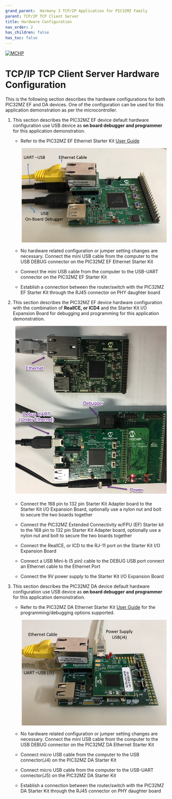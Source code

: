 ```yaml
---
grand_parent:  Harmony 3 TCP/IP Application for PIC32MZ Family
parent: TCP/IP TCP Client Server
title: Hardware Configuration
nav_order: 2
has_children: false
has_toc: false
---
```

[![MCHP](https://www.microchip.com/ResourcePackages/Microchip/assets/dist/images/logo.png)](https://www.microchip.com)

# TCP/IP TCP Client Server Hardware Configuration

This is the following section describes the hardware configurations for both PIC32MZ EF and DA devices. One of the configuration can be used for this application demonstration as per the microcontroller.

1. This section describes the PIC32MZ EF device default hardware configuration use USB device as **on board debugger and programmer** for this application demonstration.

    * Refer to the PIC32MZ EF Ethernet Starter Kit [User Guide](http://ww1.microchip.com/downloads/en/devicedoc/70005230b.pdf)

      ![required_hardware](images/PIC32MZ_EF_USB_ETHERNET.png)

    * No hardware related configuration or jumper setting changes are necessary.
    Connect the mini USB cable from the computer to the USB DEBUG connector on the PIC32MZ EF Ethernet Starter Kit

    * Connect the mini USB cable from the computer to the USB-UART connector on the PIC32MZ EF Starter Kit

    * Establish a connection between the router/switch with the PIC32MZ EF Starter Kit through the RJ45 connector on PHY daughter board

2. This section describes the PIC32MZ EF device hardware configuration with the combination of **RealICE, or ICD4** and the Starter Kit I/O Expansion Board for debugging and programming for this application demonstration.

    ![required_hardware](images/pic32mz_icd4_IO.png)

    * Connect the 168 pin to 132 pin Starter Kit Adapter board to the Starter Kit I/O Expansion Board, optionally use a nylon nut and bolt to secure the two boards together

    * Connect the PIC32MZ Extended Connectivity w/FPU (EF) Starter kit to the 168 pin to 132 pin Starter Kit Adapter board, optionally use a nylon nut and bolt to secure the two boards together

    * Connect the RealICE, or ICD to the RJ-11 port on the Starter Kit I/O Expansion Board

    * Connect a USB Mini-b (5 pin) cable to the DEBUG USB port
    connect an Ethernet cable to the Ethernet Port

    * Connect the 9V power supply to the Starter Kit I/O Expansion Board

3. This section describes the PIC32MZ DA device default hardware configuration use USB device as **on board debugger and programmer** for this application demonstration.

    * Refer to the PIC32MZ DA Ethernet Starter Kit [User Guide](http://ww1.microchip.com/downloads/en/DeviceDoc/70005311A.pdf) for the programming/debugging options supported.

      ![reuired_hardware](images/PIC32MZ_DA_USB_ETHERNET.png)

    * No hardware related configuration or jumper setting changes are necessary.
    Connect the mini USB cable from the computer to the USB DEBUG connector on the PIC32MZ DA Ethernet Starter Kit

    * Connect micro USB cable from the computer to the USB connector(J4) on the PIC32MZ DA Starter Kit

    * Connect micro USB cable from the computer to the USB-UART connector(J5) on the PIC32MZ DA Starter Kit 

    * Establish a connection between the router/switch with the PIC32MZ DA Starter Kit through the RJ45 connector on PHY daughter board 



